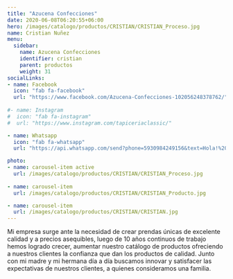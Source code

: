 ```yaml
---
title: "Azucena Confecciones"
date: 2020-06-08T06:20:55+06:00
hero: /images/catalogo/productos/CRISTIAN/CRISTIAN_Proceso.jpg
name: Cristian Nuñez
menu:
  sidebar:
    name: Azucena Confecciones
    identifier: cristian
    parent: productos
    weight: 31
socialLinks:
- name: Facebook
  icon: "fab fa-facebook"
  url: "https://www.facebook.com/Azucena-Confecciones-102056248378762/"
  
#- name: Instagram
#  icon: "fab fa-instagram"
#  url: "https://www.instagram.com/tapiceriaclassic/"

- name: Whatsapp
  icon: "fab fa-whatsapp"
  url: "https://api.whatsapp.com/send?phone=5930984249156&text=Hola!%20quiero%20apoyar%20tu%20emprendimiento"

photo:
- name: carousel-item active
  url: /images/catalogo/productos/CRISTIAN/CRISTIAN_Proceso.jpg
  
- name: carousel-item
  url: /images/catalogo/productos/CRISTIAN/CRISTIAN_Producto.jpg

- name: carousel-item
  url: /images/catalogo/productos/CRISTIAN/CRISTIAN.jpg
---
```


Mi empresa surge ante la necesidad de crear prendas únicas de excelente calidad y a precios
asequibles, luego de 10 años continuos de trabajo hemos logrado crecer, aumentar nuestro
catálogo de productos ofreciendo a nuestros clientes la confianza que dan los productos de
calidad.
Junto con mi madre y mi hermana día a día buscamos innovar y satisfacer las expectativas de
nuestros clientes, a quienes consideramos una familia.
